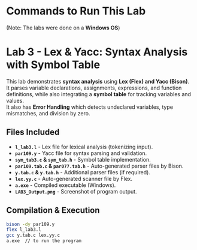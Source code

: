 # Commands to Run This Lab  
(Note: The labs were done on a **Windows OS**)

# Lab 3 - Lex & Yacc: Syntax Analysis with Symbol Table 
This lab demonstrates **syntax analysis** using **Lex (Flex) and Yacc (Bison)**.  
It parses variable declarations, assignments, expressions, and function definitions, while also integrating a **symbol table** for tracking variables and values. <br>
It also has **Error Handling** which detects undeclared variables, type mismatches, and division by zero.

## Files Included  
- **`l_lab3.l`** - Lex file for lexical analysis (tokenizing input).  
- **`par109.y`** - Yacc file for syntax parsing and validation.  
- **`sym_tab3.c` & `sym_tab.h`** - Symbol table implementation.  
- **`par109.tab.c` & `par077.tab.h`** - Auto-generated parser files by Bison.  
- **`y.tab.c` & `y.tab.h`** - Additional parser files (if required).  
- **`lex.yy.c`** - Auto-generated scanner file by Flex.  
- **`a.exe`** - Compiled executable (Windows).  
- **`LAB3_Output.png`** - Screenshot of program output.  

## Compilation & Execution   
```sh
bison -dy par109.y
flex l_lab3.l
gcc y.tab.c lex.yy.c
a.exe  // to run the program 

